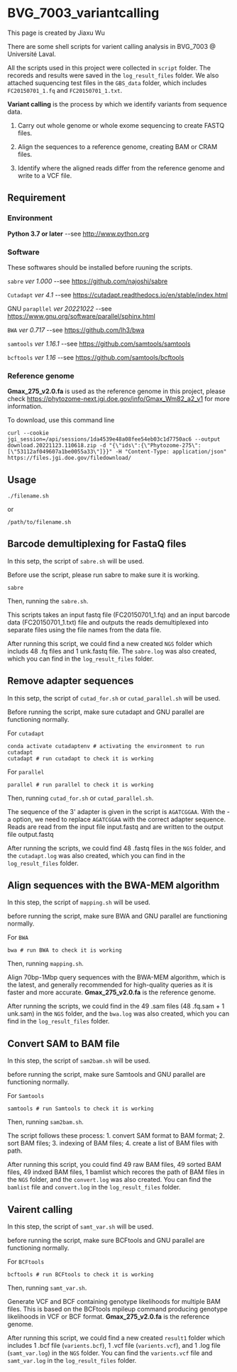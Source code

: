 # BVG_7003_variantcalling

This page is created by Jiaxu Wu

There are some shell scripts for varient calling analysis in BVG_7003 @ Université Laval.

All the scripts used in this project were collected in `script` folder. The recoreds and results were saved in the `log_result_files` folder.
We also attached suquencing test files in the `GBS_data` folder, which includes `FC20150701_1.fq` and `FC20150701_1.txt`.

**Variant calling** is the process by which we identify variants from sequence data.

1. Carry out whole genome or whole exome sequencing to create FASTQ files.

2. Align the sequences to a reference genome, creating BAM or CRAM files.

3. Identify where the aligned reads differ from the reference genome and write to a VCF file.

## Requirement

### Environment

**Python 3.7 or later** --see http://www.python.org

### Software

These softwares should be installed before ruuning the scripts.

`sabre` _ver 1.000_ --see https://github.com/najoshi/sabre

`Cutadapt` _ver 4.1_ --see https://cutadapt.readthedocs.io/en/stable/index.html

GNU `parapllel` _ver 20221022_ --see https://www.gnu.org/software/parallel/sphinx.html

`BWA` _ver 0.717_ --see https://github.com/lh3/bwa

`samtools` _ver 1.16.1_ --see https://github.com/samtools/samtools

`bcftools` _ver 1.16_ --see https://github.com/samtools/bcftools

### Reference genome

**Gmax_275_v2.0.fa** is used as the reference genome in this project, please check https://phytozome-next.jgi.doe.gov/info/Gmax_Wm82_a2_v1 for more information.

To download, use this command line 
    
    curl --cookie jgi_session=/api/sessions/1da4539e48a08fee54eb03c1d7750ac6 --output download.20221123.110618.zip -d "{\"ids\":{\"Phytozome-275\":[\"53112af049607a1be0055a33\"]}}" -H "Content-Type: application/json" https://files.jgi.doe.gov/filedownload/

## Usage

    ./filename.sh
    
or

    /path/to/filename.sh

## Barcode demultiplexing for FastaQ files

In this setp, the script of `sabre.sh` will be used. 

Before use the script, please run sabre to make sure it is working.

    sabre
    
Then, running the `sabre.sh`.

This scripts takes an input fastq file (FC20150701_1.fq) and an input barcode data (FC20150701_1.txt) file and outputs the reads demultiplexed into separate files using the file names from the data file. 

After running this script, we could find a new created `NGS` folder which includs 48 .fq files and 1 unk.fastq file. The `sabre.log` was also created, which you can find in the `log_result_files` folder.

## Remove adapter sequences

In this setp, the script of `cutad_for.sh` or `cutad_parallel.sh` will be used. 

Before running the script, make sure cutadapt and GNU parallel are functioning normally. 

For `cutadapt`

    conda activate cutadaptenv # activating the environment to run cutadapt
    cutadapt # run cutadapt to check it is working 
    
For `parallel`

    parallel # run parallel to check it is working

Then, running `cutad_for.sh` or `cutad_parallel.sh`.

The sequence of the 3' adapter is given in the script is `AGATCGGAA`. With the -a option, we need to replace `AGATCGGAA` with the correct adapter sequence. Reads are read from the input file input.fastq and are written to the output file output.fastq

After running the scripts, we could find 48 .fastq files in the `NGS` folder, and the `cutadapt.log` was also created, which you can find in the `log_result_files` folder.

## Align sequences with the BWA-MEM algorithm

In this step, the script of `mapping.sh` will be used.

before running the script, make sure BWA and GNU parallel are functioning normally.

For `BWA`

    bwa # run BWA to check it is working 
    
Then, running `mapping.sh`.

Align 70bp-1Mbp query sequences with the BWA-MEM algorithm, which is the latest, and generally recommended for high-quality queries as it is faster and more accurate. **Gmax_275_v2.0.fa** is the reference genome.

After running the scripts, we could find  in the 49 .sam files (48 .fq.sam + 1 unk.sam) in the `NGS` folder, and the `bwa.log` was also created, which you can find in the `log_result_files` folder.

## Convert SAM to BAM file

In this step, the script of `sam2bam.sh` will be used.

before running the script, make sure Samtools and GNU parallel are functioning normally.

For `Samtools`

    samtools # run Samtools to check it is working 
    
Then, running `sam2bam.sh`.

The script follows these process: 1. convert SAM format to BAM format; 2. sort BAM files; 3. indexing of BAM files; 4. create a list of BAM files with path.

After running this script, you could find 49 raw BAM files, 49 sorted BAM files, 49 indxed BAM files, 1 bamlist which recores the path of BAM files in the `NGS` folder, and the `convert.log` was also created. You can find the `bamlist` file and `convert.log` in the `log_result_files` folder.

## Vairent calling

In this step, the script of `samt_var.sh` will be used.

before running the script, make sure BCFtools and GNU parallel are functioning normally.

For `BCFtools`

    bcftools # run BCFtools to check it is working 
    
Then, running `samt_var.sh`.

Generate VCF and BCF containing genotype likelihoods for multiple BAM files. This is based on the BCFtools mpileup command producing genotype likelihoods in VCF or BCF format. **Gmax_275_v2.0.fa** is the reference genome.

After running this script, we could find a new created `result1` folder which includes 1 .bcf file (`varients.bcf`), 1 .vcf file (`varients.vcf`), and 1 .log file (`samt_var.log`) in the `NGS` folder. You can find the `varients.vcf` file and `samt_var.log` in the `log_result_files` folder.
